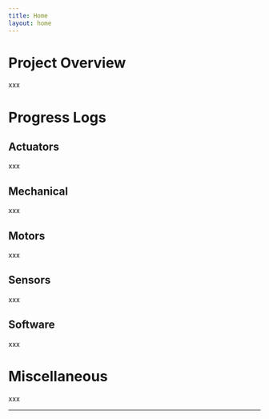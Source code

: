 ```yaml
---
title: Home
layout: home
---
```

# Project Overview
xxx

# Progress Logs
## Actuators
xxx
## Mechanical
xxx
## Motors
xxx
## Sensors
xxx
## Software
xxx

# Miscellaneous
xxx

----
